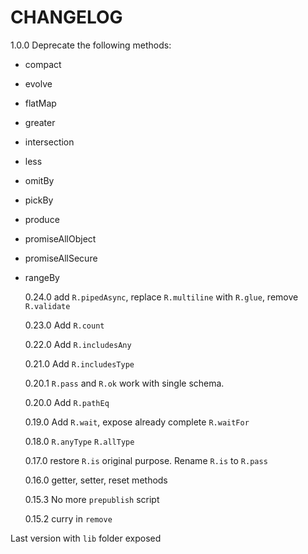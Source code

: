 # CHANGELOG

1.0.0 Deprecate the following methods:

- compact
- evolve
- flatMap
- greater
- intersection
- less
- omitBy
- pickBy
- produce
- promiseAllObject
- promiseAllSecure
- rangeBy

  0.24.0 add `R.pipedAsync`, replace `R.multiline` with `R.glue`, remove `R.validate`

  0.23.0 Add `R.count`

  0.22.0 Add `R.includesAny`

  0.21.0 Add `R.includesType`

  0.20.1 `R.pass` and `R.ok` work with single schema.

  0.20.0 Add `R.pathEq`

  0.19.0 Add `R.wait`, expose already complete `R.waitFor`

  0.18.0 `R.anyType` `R.allType`

  0.17.0 restore `R.is` original purpose. Rename `R.is` to `R.pass`

  0.16.0 getter, setter, reset methods

  0.15.3 No more `prepublish` script

  0.15.2 curry in `remove`

Last version with `lib` folder exposed
